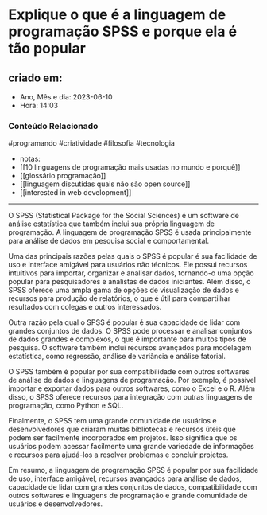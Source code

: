 # Explique o que é a linguagem de programação SPSS e porque ela é tão popular

## criado em: 
-  Ano, Mês e dia: 2023-06-10
- Hora: 14:03

### Conteúdo Relacionado
#programando #criatividade #filosofia #tecnologia 
- notas: 
- [[10 linguagens de programação mais usadas no mundo e porquê]]
- [[glossário programação]]
- [[linguagem discutidas quais não são open source]]
- [[interested in web development]]
---

O SPSS (Statistical Package for the Social Sciences) é um software de análise estatística que também inclui sua própria linguagem de programação. A linguagem de programação SPSS é usada principalmente para análise de dados em pesquisa social e comportamental.

Uma das principais razões pelas quais o SPSS é popular é sua facilidade de uso e interface amigável para usuários não técnicos. Ele possui recursos intuitivos para importar, organizar e analisar dados, tornando-o uma opção popular para pesquisadores e analistas de dados iniciantes. Além disso, o SPSS oferece uma ampla gama de opções de visualização de dados e recursos para produção de relatórios, o que é útil para compartilhar resultados com colegas e outros interessados.

Outra razão pela qual o SPSS é popular é sua capacidade de lidar com grandes conjuntos de dados. O SPSS pode processar e analisar conjuntos de dados grandes e complexos, o que é importante para muitos tipos de pesquisa. O software também inclui recursos avançados para modelagem estatística, como regressão, análise de variância e análise fatorial.

O SPSS também é popular por sua compatibilidade com outros softwares de análise de dados e linguagens de programação. Por exemplo, é possível importar e exportar dados para outros softwares, como o Excel e o R. Além disso, o SPSS oferece recursos para integração com outras linguagens de programação, como Python e SQL.

Finalmente, o SPSS tem uma grande comunidade de usuários e desenvolvedores que criaram muitas bibliotecas e recursos úteis que podem ser facilmente incorporados em projetos. Isso significa que os usuários podem acessar facilmente uma grande variedade de informações e recursos para ajudá-los a resolver problemas e concluir projetos.

Em resumo, a linguagem de programação SPSS é popular por sua facilidade de uso, interface amigável, recursos avançados para análise de dados, capacidade de lidar com grandes conjuntos de dados, compatibilidade com outros softwares e linguagens de programação e grande comunidade de usuários e desenvolvedores.
